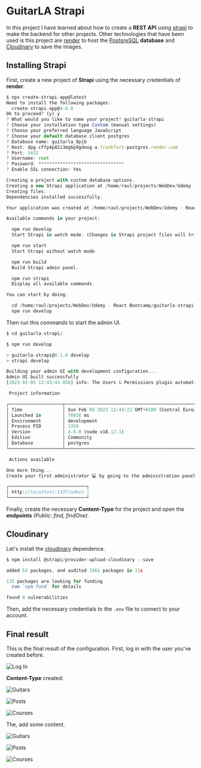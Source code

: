 # GuitarLA Strapi

In this project I have learned about how to create a **REST API** using [strapi](https://strapi.io/) to make the backend for other projects. Other technologies that have been used is this project are [render](https://render.com) to host the [PostgreSQL](https://www.postgresql.org/) **database** and [Cloudinary](https://cloudinary.com/) to save the images.

## Installing Strapi

First, create a new project of **Strapi** using the necessary credentials of **render**.

```js
$ npx create-strapi-app@latest
Need to install the following packages:
  create-strapi-app@4.6.0
Ok to proceed? (y) y
? What would you like to name your project? guitarla-strapi
? Choose your installation type Custom (manual settings)
? Choose your preferred language JavaScript
? Choose your default database client postgres
? Database name: guitarla_8pjb
? Host: dpg-cffp4p82i3mg6p9gdnog-a.frankfurt-postgres.render.com
? Port: 5432
? Username: root
? Password: ********************************
? Enable SSL connection: Yes

Creating a project with custom database options.
Creating a new Strapi application at /home/raul/projects/WebDev/Udemy - React Bootcamp/guitarla-strapi.
Creating files.
Dependencies installed successfully.

Your application was created at /home/raul/projects/WebDev/Udemy - React Bootcamp/guitarla-strapi.

Available commands in your project:

  npm run develop
  Start Strapi in watch mode. (Changes in Strapi project files will trigger a server restart)

  npm run start
  Start Strapi without watch mode.

  npm run build
  Build Strapi admin panel.

  npm run strapi
  Display all available commands.

You can start by doing:

  cd /home/raul/projects/WebDev/Udemy - React Bootcamp/guitarla-strapi
  npm run develop

```

Then run this commands to start the admin UI.

```js
$ cd guitarla-strapi/

$ npm run develop

> guitarla-strapi@0.1.0 develop
> strapi develop

Building your admin UI with development configuration...
Admin UI built successfully
[2023-02-05 12:43:43.856] info: The Users & Permissions plugin automatically generated a jwt secret and stored it in .env under the name JWT_SECRET.

 Project information

┌────────────────────┬──────────────────────────────────────────────────┐
│ Time               │ Sun Feb 05 2023 12:44:22 GMT+0100 (Central Euro… │
│ Launched in        │ 78938 ms                                         │
│ Environment        │ development                                      │
│ Process PID        │ 1359                                             │
│ Version            │ 4.6.0 (node v18.12.1)                            │
│ Edition            │ Community                                        │
│ Database           │ postgres                                         │
└────────────────────┴──────────────────────────────────────────────────┘

 Actions available

One more thing...
Create your first administrator 💻 by going to the administration panel at:

┌─────────────────────────────┐
│ http://localhost:1337/admin │
└─────────────────────────────┘
```

Finally, create the necessary **Content-Type** for the project and open the **endpoints** _(Public: find, findOne)_.

## Cloudinary

Let's install the [cloudinary](https://www.npmjs.com/package/@strapi/provider-upload-cloudinary) dependence.

```js
$ npm install @strapi/provider-upload-cloudinary --save

added 53 packages, and audited 1561 packages in 11s

135 packages are looking for funding
  run `npm fund` for details

found 0 vulnerabilities
```

Then, add the necessary credentials to the `.env` file to connect to your account.

## Final result

This is the final result of the configuration. First, log in with the user you've created before.

![Log In](assets/1.png)

**Content-Type** created:

![Guitars](assets/2.png)

![Posts](assets/3.png)

![Courses](assets/4.png)

The, add some content.

![Guitars](assets/5.png)

![Posts](assets/6.png)

![Courses](assets/7.png)
